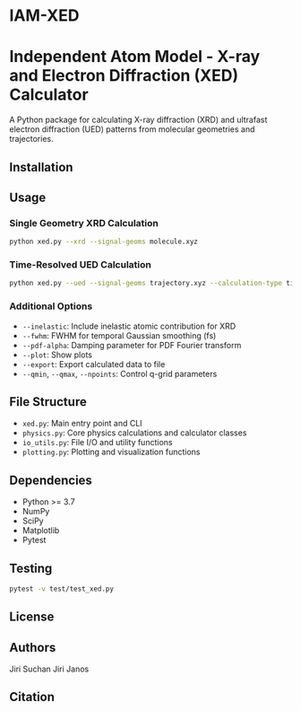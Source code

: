 # IAM-XED
# Independent Atom Model - X-ray and Electron Diffraction (XED) Calculator

A Python package for calculating X-ray diffraction (XRD) and ultrafast electron diffraction (UED) patterns from molecular geometries and trajectories.

## Installation

## Usage

### Single Geometry XRD Calculation
```bash
python xed.py --xrd --signal-geoms molecule.xyz
```

### Time-Resolved UED Calculation
```bash
python xed.py --ued --signal-geoms trajectory.xyz --calculation-type time-resolved
```

### Additional Options
- `--inelastic`: Include inelastic atomic contribution for XRD
- `--fwhm`: FWHM for temporal Gaussian smoothing (fs)
- `--pdf-alpha`: Damping parameter for PDF Fourier transform
- `--plot`: Show plots
- `--export`: Export calculated data to file
- `--qmin`, `--qmax`, `--npoints`: Control q-grid parameters

## File Structure

- `xed.py`: Main entry point and CLI
- `physics.py`: Core physics calculations and calculator classes
- `io_utils.py`: File I/O and utility functions
- `plotting.py`: Plotting and visualization functions

## Dependencies

- Python >= 3.7
- NumPy 
- SciPy 
- Matplotlib 
- Pytest

## Testing
```bash
pytest -v test/test_xed.py
```

## License


## Authors

Jiri Suchan
Jiri Janos

## Citation

